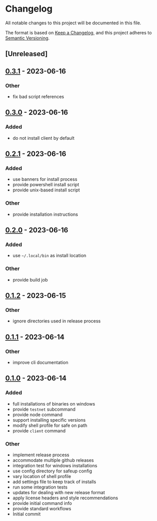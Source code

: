 # Changelog
All notable changes to this project will be documented in this file.

The format is based on [Keep a Changelog](https://keepachangelog.com/en/1.0.0/),
and this project adheres to [Semantic Versioning](https://semver.org/spec/v2.0.0.html).

## [Unreleased]

## [0.3.1](https://github.com/maidsafe/safeup/compare/v0.3.0...v0.3.1) - 2023-06-16

### Other
- fix bad script references

## [0.3.0](https://github.com/maidsafe/safeup/compare/v0.2.1...v0.3.0) - 2023-06-16

### Added
- do not install client by default

## [0.2.1](https://github.com/maidsafe/safeup/compare/v0.2.0...v0.2.1) - 2023-06-16

### Added
- use banners for install process
- provide powershell install script
- provide unix-based install script

### Other
- provide installation instructions

## [0.2.0](https://github.com/maidsafe/safeup/compare/v0.1.2...v0.2.0) - 2023-06-16

### Added
- use `~/.local/bin` as install location

### Other
- provide build job

## [0.1.2](https://github.com/maidsafe/safeup/compare/v0.1.1...v0.1.2) - 2023-06-15

### Other
- ignore directories used in release process

## [0.1.1](https://github.com/maidsafe/safeup/compare/v0.1.0...v0.1.1) - 2023-06-14

### Other
- improve cli documentation

## [0.1.0](https://github.com/jacderida/safeup/releases/tag/v0.1.0) - 2023-06-14

### Added
- full installations of binaries on windows
- provide `testnet` subcommand
- provide node command
- support installing specific versions
- modify shell profile for safe on path
- provide `client` command

### Other
- implement release process
- accommodate multiple github releases
- integration test for windows installations
- use config directory for safeup config
- vary location of shell profile
- add settings file to keep track of installs
- run some integration tests
- updates for dealing with new release format
- apply license headers and style recommendations
- provide initial command info
- provide standard workflows
- Initial commit
